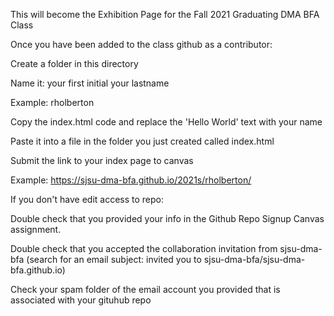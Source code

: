 This  will become the Exhibition Page for the Fall 2021 Graduating  DMA BFA Class

Once you have been added to the class github as a contributor:

Create a folder in this directory

Name it: your first initial your lastname

Example: rholberton

Copy the index.html code and replace the 'Hello World'  text with your name

Paste it into a file in the folder you just created called index.html

Submit the link to your index page to canvas

Example: https://sjsu-dma-bfa.github.io/2021s/rholberton/


If you don't have edit access to repo:

Double check that you provided your info in the Github Repo Signup Canvas assignment. 

Double check that you accepted the collaboration invitation from sjsu-dma-bfa (search for an email subject: invited you to sjsu-dma-bfa/sjsu-dma-bfa.github.io)

Check your spam folder of the email account you provided that is associated with your gituhub repo
 
